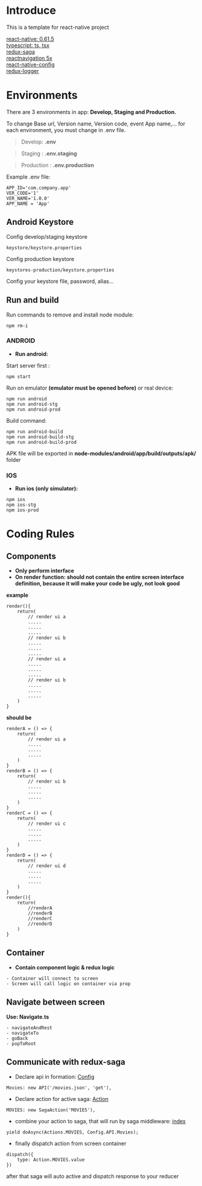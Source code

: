 
# Introduce
This is a template for react-native project

[react-native: 0.61.5]()  
[typescript: ts, tsx](https://reactnative.dev/docs/typescript)  
[redux-saga](https://redux-saga.js.org/docs/introduction/BeginnerTutorial.html)  
[reactnavigation 5x](https://reactnavigation.org/docs/navigating/)   
[react-native-config](https://github.com/luggit/react-native-config)  
[redux-logger](https://github.com/LogRocket/redux-logger)
# Environments
There are 3 environments in app: **Develop, Staging and Production.**

To change Base url, Version name, Version code, event App name,... for each environment, you must  change in .env file.

> Develop:  **.env**

> Staging : **.env.staging**

> Production : **.env.production**

Example .env file: 

```
APP_ID='com.company.app'
VER_CODE='1'
VER_NAME='1.0.0'
APP_NAME = 'App'

```
## Android Keystore
Config develop/staging keystore
```
keystore/keystore.properties
```
Config production keystore
```
keystores-production/keystore.properties
```
Config your keystore file, password, alias...

## Run and build

Run commands to remove and install node module:
```
npm rm-i
```

### ANDROID

- **Run android:**

Start server first :

```
npm start
```

Run on emulator **(emulator must be opened before)** or real device:

```
npm run android
npm run android-stg
npm run android-prod
```
                                                     
Build command:

```
npm run android-build
npm run android-build-stg
npm run android-build-prod
```

  APK file will be exported in **node-modules/android/app/build/outputs/apk/** folder


### IOS

- **Run ios (only simulator):**

```
npm ios
npm ios-stg
npm ios-prod
```                                               
# Coding Rules
## Components
- **Only perform interface**
- **On render function: should not contain the entire screen interface definition, because it will make your code be ugly, not look good**

**example**
```
render(){
    return(
        // render ui a
        .....
        .....
        .....
        // render ui b
        .....
        .....
        .....
        // render ui a
        .....
        .....
        .....
        // render ui b
        .....
        .....
        .....
    )
}
```
**should be**
```
renderA = () => {
    return(
        // render ui a
        .....
        .....
        .....    
    )
}
renderB = () => {
    return(
        // render ui b
        .....
        .....
        .....    
    )
}
renderC = () => {
    return(
        // render ui c
        .....
        .....
        .....    
    )
}
renderD = () => {
    return(
        // render ui d
        .....
        .....
        .....    
    )
}
render(){
    return(
        //renderA
        //renderB
        //renderC
        //renderD    
    )
}
```
## Container 

- **Contain component logic & redux logic**
```$xslt
- Container will connect to screen
- Screen will call logic on container via prop
```

## Navigate between screen 

**Use: Navigate.ts**
```$xslt
- navigateAndRest
- navigateTo
- goBack
- popToRoot
```
## Communicate with redux-saga 
- Declare api in formation: [Config](src/networking/Config.ts) 
```$xslt
Movies: new API('/movies.json', 'get'),
```
- Declare action for active saga: [Action](src/saga/Action.ts)
```$xslt
MOVIES: new SagaAction('MOVIES'),
```
- combine your action to saga, that will run by saga middleware: [index](src/saga/index.ts)
```$xslt
yield doAsync(Actions.MOVIES, Config.API.Movies);
```
- finally dispatch action from screen container
```$xslt
dispatch({
    type: Action.MOVIES.value
})
```
after that saga will auto active and dispatch response to your reducer

